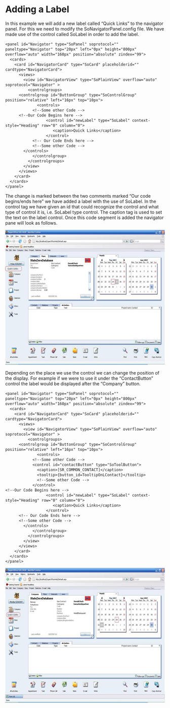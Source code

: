 <properties date="2016-06-24"
SortOrder="8"
/>

Adding a Label
==============

In this example we will add a new label called “Quick Links” to the navigator panel. For this we need to modify the SoNavigatorPanel.config file. We have made use of the control called SoLabel in order to add the label.

```
<panel id="Navigator" type="SoPanel" soprotocol="" paneltype="Navigator" top="20px" left="0px" height="800px" overflow="auto" width="160px" position="absolute" zindex="99">
  <cards>
    <card id="NavigatorCard" type="SoCard" placeholderid="" cardtype="NavigatorCard">
      <views>
        <view id="NavigatorView" type="SoPlainView" overflow="auto" soprotocol="Navigator" >
          <controlgroups>
      <controlgroup id="ButtonGroup" type="SoControlGroup" position="relative" left="16px" top="10px">
              <controls>
            <!--Some other Code -->
      <!--Our Code Begins here -->
                  <control id="newLabel" type="SoLabel" context-style="Heading" row="0" column="0">
                     <caption>Quick Links</caption>
                  </control>
            <!-- Our Code Ends here -->
            <!--Some other Code -->
        </controls>
            </controlgroup>
          </controlgroups>
        </view>
      </views>
    </card>
  </cards>
</panel>
```

 

The change is marked between the two comments marked “Our code begins/ends here” we have added a label with the use of SoLabel. In the control tag we have given an id that could recognize the control and what type of control it is, i.e. SoLabel type control. The caption tag is used to set the text on the label control. Once this code segment is added the navigator pane will look as follows.

<img src="../Customizing%20pages%20using%20config%20files_files/image001.jpg" width="605" height="424" />

Depending on the place we use the control we can change the position of the display. For example if we were to use it under the “ContactButton” control the label would be displayed after the “Company” button.

```
<panel id="Navigator" type="SoPanel" soprotocol="" paneltype="Navigator" top="20px" left="0px" height="800px" overflow="auto" width="160px" position="absolute" zindex="99">
  <cards>
    <card id="NavigatorCard" type="SoCard" placeholderid="" cardtype="NavigatorCard">
      <views>
        <view id="NavigatorView" type="SoPlainView" overflow="auto" soprotocol="Navigator" >
          <controlgroups>
      <controlgroup id="ButtonGroup" type="SoControlGroup" position="relative" left="16px" top="10px">
              <controls>
            <!--Some other Code -->     
            <control id="contactButton" type="SoToolButton">
              <caption>[SR_COMMON_CONTACT]</caption>
              <tooltip>{button_id=TooltipOnLContact}</tooltip>
              <!--Some other Code --> 
            </control>
<!--Our Code Begins here -->
                  <control id="newLabel" type="SoLabel" context-style="Heading" row="0" column="0">
                     <caption>Quick Links</caption>
                  </control>
      <!-- Our Code Ends here -->
      <!--Some other Code -->
        </controls>
            </controlgroup>
          </controlgroups>
        </view>
      </views>
    </card>
  </cards>
</panel>
```

 

<img src="../Customizing%20pages%20using%20config%20files_files/image002.jpg" width="605" height="424" />
